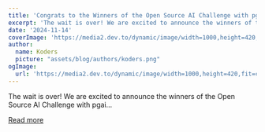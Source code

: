 ```yaml
---
title: 'Congrats to the Winners of the Open Source AI Challenge with pgai and Ollama!'
excerpt: 'The wait is over! We are excited to announce the winners of the Open Source AI Challenge with pgai...'
date: '2024-11-14'
coverImage: 'https://media2.dev.to/dynamic/image/width=1000,height=420,fit=cover,gravity=auto,format=auto/https%3A%2F%2Fdev-to-uploads.s3.amazonaws.com%2Fuploads%2Farticles%2F0ho6b5hftobq7go2cp6a.png'
author:
  name: Koders
  picture: "assets/blog/authors/koders.png"
ogImage:
  url: 'https://media2.dev.to/dynamic/image/width=1000,height=420,fit=cover,gravity=auto,format=auto/https%3A%2F%2Fdev-to-uploads.s3.amazonaws.com%2Fuploads%2Farticles%2F0ho6b5hftobq7go2cp6a.png'
---
```


The wait is over! We are excited to announce the winners of the Open Source AI Challenge with pgai...

[Read more](https://dev.to/devteam/congrats-to-the-winners-of-the-open-source-ai-challenge-with-pgai-and-ollama-46b6)
